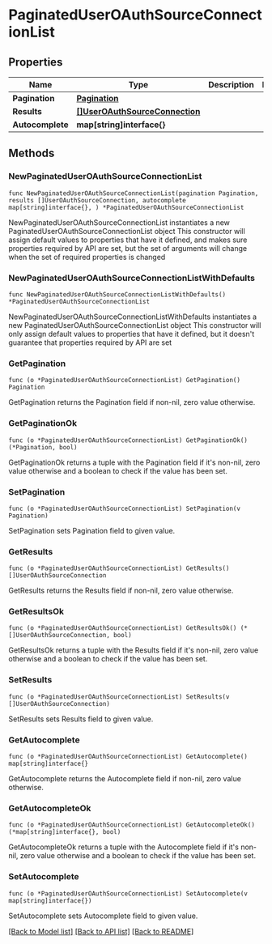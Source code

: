 # PaginatedUserOAuthSourceConnectionList

## Properties

Name | Type | Description | Notes
------------ | ------------- | ------------- | -------------
**Pagination** | [**Pagination**](Pagination.md) |  | 
**Results** | [**[]UserOAuthSourceConnection**](UserOAuthSourceConnection.md) |  | 
**Autocomplete** | **map[string]interface{}** |  | 

## Methods

### NewPaginatedUserOAuthSourceConnectionList

`func NewPaginatedUserOAuthSourceConnectionList(pagination Pagination, results []UserOAuthSourceConnection, autocomplete map[string]interface{}, ) *PaginatedUserOAuthSourceConnectionList`

NewPaginatedUserOAuthSourceConnectionList instantiates a new PaginatedUserOAuthSourceConnectionList object
This constructor will assign default values to properties that have it defined,
and makes sure properties required by API are set, but the set of arguments
will change when the set of required properties is changed

### NewPaginatedUserOAuthSourceConnectionListWithDefaults

`func NewPaginatedUserOAuthSourceConnectionListWithDefaults() *PaginatedUserOAuthSourceConnectionList`

NewPaginatedUserOAuthSourceConnectionListWithDefaults instantiates a new PaginatedUserOAuthSourceConnectionList object
This constructor will only assign default values to properties that have it defined,
but it doesn't guarantee that properties required by API are set

### GetPagination

`func (o *PaginatedUserOAuthSourceConnectionList) GetPagination() Pagination`

GetPagination returns the Pagination field if non-nil, zero value otherwise.

### GetPaginationOk

`func (o *PaginatedUserOAuthSourceConnectionList) GetPaginationOk() (*Pagination, bool)`

GetPaginationOk returns a tuple with the Pagination field if it's non-nil, zero value otherwise
and a boolean to check if the value has been set.

### SetPagination

`func (o *PaginatedUserOAuthSourceConnectionList) SetPagination(v Pagination)`

SetPagination sets Pagination field to given value.


### GetResults

`func (o *PaginatedUserOAuthSourceConnectionList) GetResults() []UserOAuthSourceConnection`

GetResults returns the Results field if non-nil, zero value otherwise.

### GetResultsOk

`func (o *PaginatedUserOAuthSourceConnectionList) GetResultsOk() (*[]UserOAuthSourceConnection, bool)`

GetResultsOk returns a tuple with the Results field if it's non-nil, zero value otherwise
and a boolean to check if the value has been set.

### SetResults

`func (o *PaginatedUserOAuthSourceConnectionList) SetResults(v []UserOAuthSourceConnection)`

SetResults sets Results field to given value.


### GetAutocomplete

`func (o *PaginatedUserOAuthSourceConnectionList) GetAutocomplete() map[string]interface{}`

GetAutocomplete returns the Autocomplete field if non-nil, zero value otherwise.

### GetAutocompleteOk

`func (o *PaginatedUserOAuthSourceConnectionList) GetAutocompleteOk() (*map[string]interface{}, bool)`

GetAutocompleteOk returns a tuple with the Autocomplete field if it's non-nil, zero value otherwise
and a boolean to check if the value has been set.

### SetAutocomplete

`func (o *PaginatedUserOAuthSourceConnectionList) SetAutocomplete(v map[string]interface{})`

SetAutocomplete sets Autocomplete field to given value.



[[Back to Model list]](../README.md#documentation-for-models) [[Back to API list]](../README.md#documentation-for-api-endpoints) [[Back to README]](../README.md)


